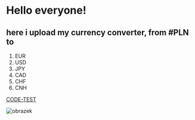 # Hello everyone!

## here i upload my currency converter, from #PLN to 
1. EUR
2. USD
3. JPY
4. CAD
5. CHF
6. CNH

[CODE-TEST](https://urbieeee.github.io/currency-converter/)


![obrazek](http://9to5google.com/wp-content/uploads/sites/4/2013/09/google1.png)





